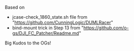 Based on

- jcase-check_1860_state.sh file from "https://github.com/CunningLogic/DUMLRacer"
- bind-mount trick in Step 13 from "https://github.com/o-gs/DJI_FC_Patcher/Readme.md"

Big Kudos to the OGs!
